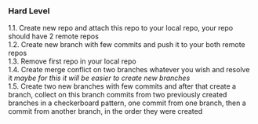 
### Hard Level

1.1. Create new repo and attach this repo to your local repo, your repo should have 2 remote repos<br/>
1.2. Create new branch with few commits and push it to your both remote repos<br/>
1.3. Remove first repo in your local repo<br/>
1.4. Create merge conflict on two branches whatever you wish and resolve it
_maybe for this it will be easier to create new branches_<br/>
1.5. Create two new branches with few commits and after that create a branch,
collect on this branch commits from two previously created branches
in a checkerboard pattern, one commit from one branch, then a commit
from another branch, in the order they were created <br/>
